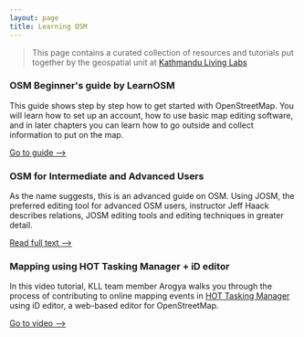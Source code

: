 ```yaml
---
layout: page
title: Learning OSM
---
```


> This page contains a curated collection of resources and tutorials put together by the geospatial unit at [Kathmandu Living Labs](https://www.kathmandulivinglabs.org) 

### OSM Beginner's guide by LearnOSM

This guide shows step by step how to get started with OpenStreetMap. You will learn how to set up an account, how to use basic map editing software, and in later chapters you can learn how to go outside and collect information to put on the map.

[Go to guide ⟶](https://docs.google.com/document/d/1BnvIEX9fUn3HegkG8Sf9Dc9Hg9rYzYqDxfhAXSfPX8s/edit?pli=1)

### OSM for Intermediate and Advanced Users

As the name suggests, this is an advanced guide on OSM. Using JOSM, the preferred editing tool for advanced OSM users, instructor Jeff Haack describes relations, JOSM editing tools and editing techniques in greater detail.  

[Read full text ⟶](https://docs.google.com/document/d/1BnvIEX9fUn3HegkG8Sf9Dc9Hg9rYzYqDxfhAXSfPX8s/edit?pli=1)

### Mapping using HOT Tasking Manager + iD editor

In this video tutorial, KLL team member Arogya walks you through the process of contributing to online mapping events in [HOT Tasking Manager](https://tasks.hotosm.org) using iD editor, a web-based editor for OpenStreetMap.

[Go to video ⟶](https://www.youtube.com/watch?v=7x_UmoeVSdA)